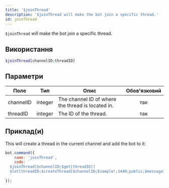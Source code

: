 ```yaml
---
title: '$joinThread'
description: '$joinThread will make the bot join a specific thread.'
id: joinThread
---
```


`$joinThread` will make the bot join a specific thread.

## Використання

```php
$joinThread[channelID;threadID]
```

## Параметри

| Поле      | Тип     | Опис                                              | Обов'язковий |
| --------- | ------- | ------------------------------------------------- |:------------:|
| channelID | integer | The channel ID of where the thread is located in. |     так      |
| threadID  | integer | The ID of the thread.                             |     так      |

## Приклад(и)

This will create a thread in the current channel and add the bot to it:

```javascript
bot.command({
    name: 'joinThread',
    code: `
  $joinThread[$channelID;$get[threadID]]
  $let[threadID;$createThread[$channelID;Example!;1440;public;$messageID;true]]
  `
});
```